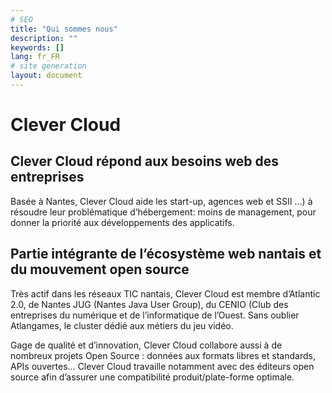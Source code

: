 ```yaml
---
# SEO
title: "Qui sommes nous"
description: ""
keywords: []
lang: fr_FR
# site generation
layout: document
---
```

# Clever Cloud 
## Clever Cloud répond aux besoins web des entreprises 
Basée à Nantes, Clever Cloud aide les start-up, agences  web et SSII …) à résoudre leur problématique d’hébergement: moins de management, pour donner la priorité aux développements des applicatifs.

## Partie intégrante de l’écosystème web nantais et du mouvement open source 
Très actif dans les réseaux TIC nantais, Clever Cloud est membre  d’Atlantic 2.0, de Nantes JUG (Nantes Java User Group), du CENIO (Club des entreprises du numérique et de l’informatique de l’Ouest. Sans oublier Atlangames, le cluster dédié aux métiers du jeu vidéo.Gage de qualité et d’innovation, Clever Cloud collabore aussi à de nombreux projets Open Source : données aux  formats libres et standards, APIs ouvertes… Clever Cloud travaille notamment avec des éditeurs open source afin d’assurer une compatibilité produit/plate-forme optimale. 